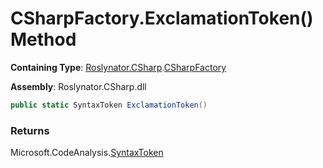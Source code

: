 # CSharpFactory\.ExclamationToken\(\) Method

**Containing Type**: [Roslynator.CSharp](../../README.md)\.[CSharpFactory](../README.md)

**Assembly**: Roslynator\.CSharp\.dll

```csharp
public static SyntaxToken ExclamationToken()
```

### Returns

Microsoft\.CodeAnalysis\.[SyntaxToken](https://docs.microsoft.com/en-us/dotnet/api/microsoft.codeanalysis.syntaxtoken)

